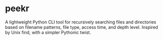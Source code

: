 # peekr
A lightweight Python CLI tool for recursively searching files and directories based on filename patterns, file type, access time, and depth level. Inspired by Unix find, with a simpler Pythonic twist.
